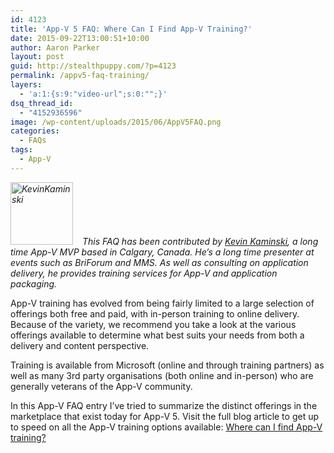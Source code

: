 ```yaml
---
id: 4123
title: 'App-V 5 FAQ: Where Can I Find App-V Training?'
date: 2015-09-22T13:00:51+10:00
author: Aaron Parker
layout: post
guid: http://stealthpuppy.com/?p=4123
permalink: /appv5-faq-training/
layers:
  - 'a:1:{s:9:"video-url";s:0:"";}'
dsq_thread_id:
  - "4152936596"
image: /wp-content/uploads/2015/06/AppV5FAQ.png
categories:
  - FAQs
tags:
  - App-V
---
```

_<img class="alignleft wp-image-4128" style="margin: 0px 15px 0px 0px;" src="http://stealthpuppy.com/wp-content/uploads/2015/09/KevinKaminski-150x150.jpg" alt="KevinKaminski" width="100" height="100" srcset="https://stealthpuppy.com/wp-content/uploads/2015/09/KevinKaminski-150x150.jpg 150w, https://stealthpuppy.com/wp-content/uploads/2015/09/KevinKaminski-300x300.jpg 300w, https://stealthpuppy.com/wp-content/uploads/2015/09/KevinKaminski.jpg 351w" sizes="(max-width: 100px) 100vw, 100px" />This FAQ has been contributed by [Kevin Kaminski](https://twitter.com/kkaminsk), a long time App-V MVP based in Calgary, Canada. He&#8217;s a long time presenter at events such as BriForum and MMS. As well as consulting on application delivery, he provides training services for App-V and application packaging._

App-V training has evolved from being fairly limited to a large selection of offerings both free and paid, with in-person training to online delivery. Because of the variety, we recommend you take a look at the various offerings available to determine what best suits your needs from both a delivery and content perspective.

Training is available from Microsoft (online and through training partners) as well as many 3rd party organisations (both online and in-person) who are generally veterans of the App-V community.

In this App-V FAQ entry I’ve tried to summarize the distinct offerings in the marketplace that exist today for App-V 5. Visit the full blog article to get up to speed on all the App-V training options available: [Where can I find App-V training?](http://kkaminsk.blogspot.com/2015/09/where-can-i-find-app-v-training.html)